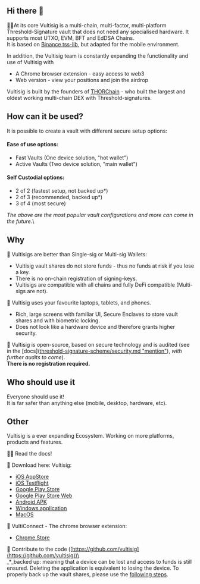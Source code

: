## Hi there 👋

🙋‍♀️At its core Vultisig is a multi-chain, multi-factor, multi-platform Threshold-Signature vault that does not need any specialised hardware. It supports most UTXO, EVM, BFT and EdDSA Chains.\
It is based on [Binance tss-lib](https://github.com/bnb-chain/tss-lib/tree/master), but adapted for the mobile environment.

In addition, the Vultisig team is constantly expanding the functionality and use of Vultisig with
* A Chrome browser extension - easy access to web3
* Web version - view your positions and join the airdrop

Vultisig is built by the founders of [THORChain](https://thorchain.org) - who built the largest and oldest working multi-chain DEX with Threshold-signatures.

## How can it be used?

It is possible to create a vault with different secure setup options:

#### Ease of use options:

* Fast Vaults (One device solution, "hot wallet")
* Active Vaults (Two device solution, "main wallet")

#### Self Custodial options:

* 2 of 2 (fastest setup, not backed up\*)
* 2 of 3 (recommended, backed up\*)
* 3 of 4 (most secure)

_The above are the most popular vault configurations and more can come in the future._\\

## Why

🔮 Vultisigs are better than Single-sig or Multi-sig Wallets:

* Vultisig vault shares do not store funds - thus no funds at risk if you lose a key.
* There is no on-chain registration of signing-keys.
* Vultisigs are compatible with all chains and fully DeFi compatible (Multi-sigs are not).

📱 Vultisig uses your favourite laptops, tablets, and phones.

* Rich, large screens with familiar UI, Secure Enclaves to store vault shares and with biometric locking.
* Does not look like a hardware device and therefore grants higher security.

🌈 Vultisig is open-source, based on secure technology and is audited (see in the [docs]([threshold-signature-scheme/security.md "mention"](https://docs.vultisig.com/threshold-signature-scheme/security)), _with further audits to come_).\
**There is no registration required.**

## Who should use it

Everyone should use it!\
It is far safer than anything else (mobile, desktop, hardware, etc).

## Other

Vultisig is a ever expanding Ecosystem. Working on more platforms, products and features.

👩‍💻 Read the docs!

🍿 Download here:
Vultisig:
* [iOS AppStore](https://apps.apple.com/us/app/vultisig/id6503023896)
* [iOS Testflight](https://testflight.apple.com/join/kpVufItl)
* [Google Play Store](https://play.google.com/store/apps/details?id=com.vultisig.wallet)
* [Google Play Store Web](https://play.google.com/apps/testing/com.vultisig.wallet)
* [Android APK](https://github.com/vultisig/vultisig-android/releases)
* [Windows application](https://github.com/vultisig/vultisig-windows/releases) 
* [MacOS](https://github.com/vultisig/vultisig-ios/releases)

🧰 VultiConnect - The chrome browser extension:
* [Chrome Store](https://chromewebstore.google.com/detail/vulticonnect/ggafhcdaplkhmmnlbfjpnnkepdfjaelb?authuser=0&hl=en-GB)

🧙 Contribute to the code ([https://github.com/vultisig](https://github.com/vultisig))\
\
\_\*\_backed up: meaning that a device can be lost and access to funds is still ensured. Deleting the application is equivalent to losing the device. To properly back up the vault shares, please use the [following steps](https://docs.vultisig.com/vultisig-user-actions/managing-your-vault/vault-backup).
